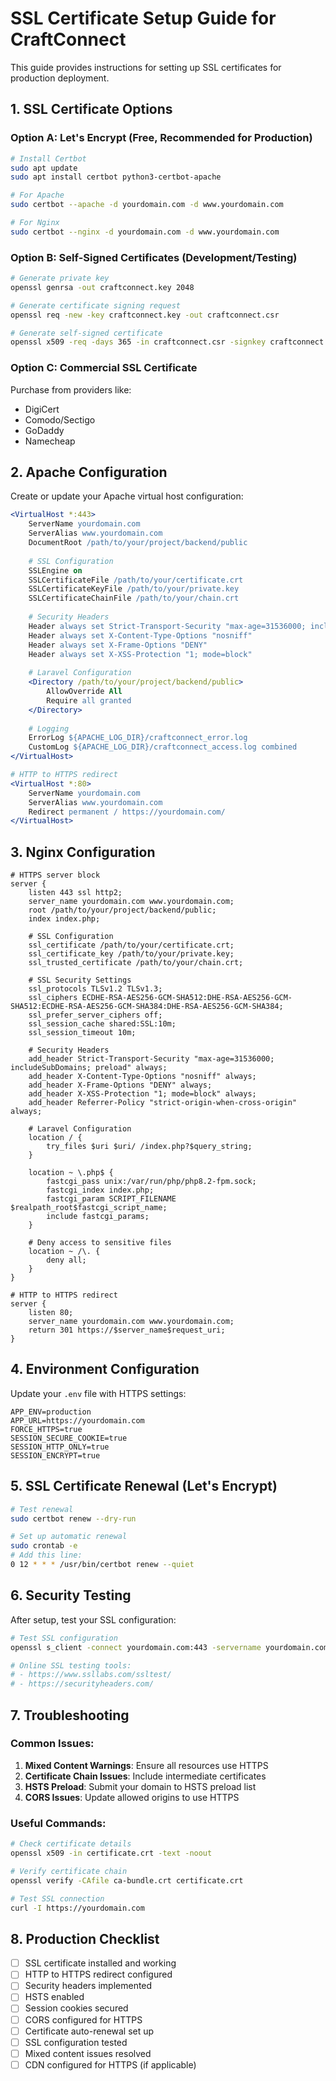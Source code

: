 # SSL Certificate Setup Guide for CraftConnect

This guide provides instructions for setting up SSL certificates for production deployment.

## 1. SSL Certificate Options

### Option A: Let's Encrypt (Free, Recommended for Production)

```bash
# Install Certbot
sudo apt update
sudo apt install certbot python3-certbot-apache

# For Apache
sudo certbot --apache -d yourdomain.com -d www.yourdomain.com

# For Nginx
sudo certbot --nginx -d yourdomain.com -d www.yourdomain.com
```

### Option B: Self-Signed Certificates (Development/Testing)

```bash
# Generate private key
openssl genrsa -out craftconnect.key 2048

# Generate certificate signing request
openssl req -new -key craftconnect.key -out craftconnect.csr

# Generate self-signed certificate
openssl x509 -req -days 365 -in craftconnect.csr -signkey craftconnect.key -out craftconnect.crt
```

### Option C: Commercial SSL Certificate

Purchase from providers like:
- DigiCert
- Comodo/Sectigo
- GoDaddy
- Namecheap

## 2. Apache Configuration

Create or update your Apache virtual host configuration:

```apache
<VirtualHost *:443>
    ServerName yourdomain.com
    ServerAlias www.yourdomain.com
    DocumentRoot /path/to/your/project/backend/public
    
    # SSL Configuration
    SSLEngine on
    SSLCertificateFile /path/to/your/certificate.crt
    SSLCertificateKeyFile /path/to/your/private.key
    SSLCertificateChainFile /path/to/your/chain.crt
    
    # Security Headers
    Header always set Strict-Transport-Security "max-age=31536000; includeSubDomains; preload"
    Header always set X-Content-Type-Options "nosniff"
    Header always set X-Frame-Options "DENY"
    Header always set X-XSS-Protection "1; mode=block"
    
    # Laravel Configuration
    <Directory /path/to/your/project/backend/public>
        AllowOverride All
        Require all granted
    </Directory>
    
    # Logging
    ErrorLog ${APACHE_LOG_DIR}/craftconnect_error.log
    CustomLog ${APACHE_LOG_DIR}/craftconnect_access.log combined
</VirtualHost>

# HTTP to HTTPS redirect
<VirtualHost *:80>
    ServerName yourdomain.com
    ServerAlias www.yourdomain.com
    Redirect permanent / https://yourdomain.com/
</VirtualHost>
```

## 3. Nginx Configuration

```nginx
# HTTPS server block
server {
    listen 443 ssl http2;
    server_name yourdomain.com www.yourdomain.com;
    root /path/to/your/project/backend/public;
    index index.php;

    # SSL Configuration
    ssl_certificate /path/to/your/certificate.crt;
    ssl_certificate_key /path/to/your/private.key;
    ssl_trusted_certificate /path/to/your/chain.crt;

    # SSL Security Settings
    ssl_protocols TLSv1.2 TLSv1.3;
    ssl_ciphers ECDHE-RSA-AES256-GCM-SHA512:DHE-RSA-AES256-GCM-SHA512:ECDHE-RSA-AES256-GCM-SHA384:DHE-RSA-AES256-GCM-SHA384;
    ssl_prefer_server_ciphers off;
    ssl_session_cache shared:SSL:10m;
    ssl_session_timeout 10m;

    # Security Headers
    add_header Strict-Transport-Security "max-age=31536000; includeSubDomains; preload" always;
    add_header X-Content-Type-Options "nosniff" always;
    add_header X-Frame-Options "DENY" always;
    add_header X-XSS-Protection "1; mode=block" always;
    add_header Referrer-Policy "strict-origin-when-cross-origin" always;

    # Laravel Configuration
    location / {
        try_files $uri $uri/ /index.php?$query_string;
    }

    location ~ \.php$ {
        fastcgi_pass unix:/var/run/php/php8.2-fpm.sock;
        fastcgi_index index.php;
        fastcgi_param SCRIPT_FILENAME $realpath_root$fastcgi_script_name;
        include fastcgi_params;
    }

    # Deny access to sensitive files
    location ~ /\. {
        deny all;
    }
}

# HTTP to HTTPS redirect
server {
    listen 80;
    server_name yourdomain.com www.yourdomain.com;
    return 301 https://$server_name$request_uri;
}
```

## 4. Environment Configuration

Update your `.env` file with HTTPS settings:

```env
APP_ENV=production
APP_URL=https://yourdomain.com
FORCE_HTTPS=true
SESSION_SECURE_COOKIE=true
SESSION_HTTP_ONLY=true
SESSION_ENCRYPT=true
```

## 5. SSL Certificate Renewal (Let's Encrypt)

```bash
# Test renewal
sudo certbot renew --dry-run

# Set up automatic renewal
sudo crontab -e
# Add this line:
0 12 * * * /usr/bin/certbot renew --quiet
```

## 6. Security Testing

After setup, test your SSL configuration:

```bash
# Test SSL configuration
openssl s_client -connect yourdomain.com:443 -servername yourdomain.com

# Online SSL testing tools:
# - https://www.ssllabs.com/ssltest/
# - https://securityheaders.com/
```

## 7. Troubleshooting

### Common Issues:

1. **Mixed Content Warnings**: Ensure all resources use HTTPS
2. **Certificate Chain Issues**: Include intermediate certificates
3. **HSTS Preload**: Submit your domain to HSTS preload list
4. **CORS Issues**: Update allowed origins to use HTTPS

### Useful Commands:

```bash
# Check certificate details
openssl x509 -in certificate.crt -text -noout

# Verify certificate chain
openssl verify -CAfile ca-bundle.crt certificate.crt

# Test SSL connection
curl -I https://yourdomain.com
```

## 8. Production Checklist

- [ ] SSL certificate installed and working
- [ ] HTTP to HTTPS redirect configured
- [ ] Security headers implemented
- [ ] HSTS enabled
- [ ] Session cookies secured
- [ ] CORS configured for HTTPS
- [ ] Certificate auto-renewal set up
- [ ] SSL configuration tested
- [ ] Mixed content issues resolved
- [ ] CDN configured for HTTPS (if applicable)
